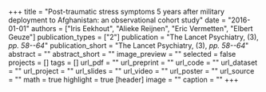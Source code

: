 +++
title = "Post-traumatic stress symptoms 5 years after military deployment to Afghanistan: an observational cohort study"
date = "2016-01-01"
authors = ["Iris Eekhout", "Alieke Reijnen", "Eric Vermetten", "Elbert Geuze"]
publication_types = ["2"]
publication = "The Lancet Psychiatry, (3), _pp. 58--64_"
publication_short = "The Lancet Psychiatry, (3), _pp. 58--64_"
abstract = ""
abstract_short = ""
image_preview = ""
selected = false
projects = []
tags = []
url_pdf = ""
url_preprint = ""
url_code = ""
url_dataset = ""
url_project = ""
url_slides = ""
url_video = ""
url_poster = ""
url_source = ""
math = true
highlight = true
[header]
image = ""
caption = ""
+++
